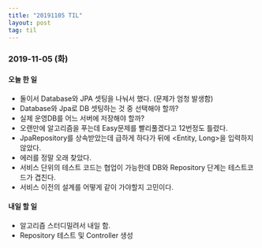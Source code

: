 ```yaml
---
title: "20191105 TIL"
layout: post
tag: til
---
```


### 2019-11-05 (화)
#### 오늘 한 일  
- 둘이서 Database와 JPA 셋팅을 나눠서 했다. (문제가 엄청 발생함)
- Database와 Jpa로 DB 셋팅하는 것 중 선택해야 할까?
- 실제 운영DB를 어느 서버에 저장해야 할까?
- 오랜만에 알고리즘을 푸는데 Easy문제를 빨리풀겠다고 12번정도 틀렸다.
- JpaRepository를 상속받았는데 급하게 하다가 뒤에 <Entity, Long>을 입력하지 않았다.
- 에러를 정말 오래 찾았다.
- 서비스 단위의 테스트 코드는 협업이 가능한데 DB와 Repository 단계는 테스트코드가 겹친다.
- 서비스 이전의 설계를 어떻게 같이 가야할지 고민이다.


#### 내일 할 일
- 알고리즘 스터디밀려서 내일 함.
- Repository 테스트 및 Controller 생성

